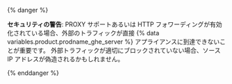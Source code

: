 {% danger %}

**セキュリティの警告**: PROXY サポートあるいは HTTP フォワーディングが有効化されている場合、外部のトラフィックが直接 {% data variables.product.prodname_ghe_server %} アプライアンスに到達できないことが重要です。 外部トラフィックが適切にブロックされていない場合、ソース IP アドレスが偽造されるかもしれません。

{% enddanger %}
